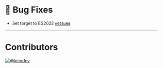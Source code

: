 # :bug: Bug Fixes

- Set target to ES2022 [`e016a6d`](https://github.com/sophty-ui/icons-shared-config/commit/e016a6d1a589ab9af8262ee8fd0b3467695880ea)

---

# Contributors

[![@keindev](https://avatars.githubusercontent.com/u/4527292?v=4&s=40)](https://github.com/keindev)
